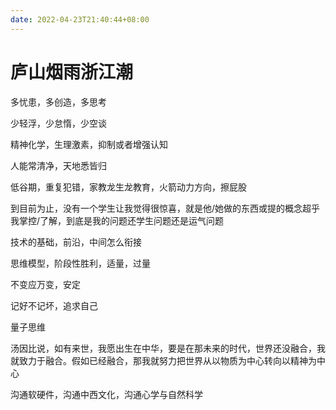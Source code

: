 ```yaml
---
date: 2022-04-23T21:40:44+08:00
---
```


# 庐山烟雨浙江潮

多忧患，多创造，多思考

少轻浮，少怠惰，少空谈

精神化学，生理激素，抑制或者增强认知

人能常清净，天地悉皆归

低谷期，重复犯错，家教龙生龙教育，火箭动力方向，擦屁股

到目前为止，没有一个学生让我觉得很惊喜，就是他/她做的东西或提的概念超乎我掌控/了解，到底是我的问题还学生问题还是运气问题 

技术的基础，前沿，中间怎么衔接

思维模型，阶段性胜利，适量，过量

不变应万变，安定

记好不记坏，追求自己

量子思维

汤因比说，如有来世，我愿出生在中华，要是在那未来的时代，世界还没融合，我就致力于融合。假如已经融合，那我就努力把世界从以物质为中心转向以精神为中心


沟通软硬件，沟通中西文化，沟通心学与自然科学